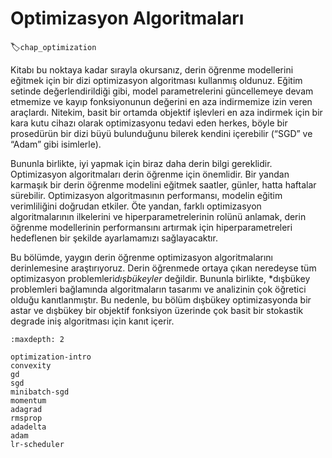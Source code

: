 # Optimizasyon Algoritmaları
:label:`chap_optimization`

Kitabı bu noktaya kadar sırayla okursanız, derin öğrenme modellerini eğitmek için bir dizi optimizasyon algoritması kullanmış oldunuz. Eğitim setinde değerlendirildiği gibi, model parametrelerini güncellemeye devam etmemize ve kayıp fonksiyonunun değerini en aza indirmemize izin veren araçlardı. Nitekim, basit bir ortamda objektif işlevleri en aza indirmek için bir kara kutu cihazı olarak optimizasyonu tedavi eden herkes, böyle bir prosedürün bir dizi büyü bulunduğunu bilerek kendini içerebilir (“SGD” ve “Adam” gibi isimlerle). 

Bununla birlikte, iyi yapmak için biraz daha derin bilgi gereklidir. Optimizasyon algoritmaları derin öğrenme için önemlidir. Bir yandan karmaşık bir derin öğrenme modelini eğitmek saatler, günler, hatta haftalar sürebilir. Optimizasyon algoritmasının performansı, modelin eğitim verimliliğini doğrudan etkiler. Öte yandan, farklı optimizasyon algoritmalarının ilkelerini ve hiperparametrelerinin rolünü anlamak, derin öğrenme modellerinin performansını artırmak için hiperparametreleri hedeflenen bir şekilde ayarlamamızı sağlayacaktır. 

Bu bölümde, yaygın derin öğrenme optimizasyon algoritmalarını derinlemesine araştırıyoruz. Derin öğrenmede ortaya çıkan neredeyse tüm optimizasyon problemleri*dışbükeyler* değildir. Bununla birlikte, *dışbükey problemleri bağlamında algoritmaların tasarımı ve analizinin çok öğretici olduğu kanıtlanmıştır. Bu nedenle, bu bölüm dışbükey optimizasyonda bir astar ve dışbükey bir objektif fonksiyon üzerinde çok basit bir stokastik degrade iniş algoritması için kanıt içerir.

```toc
:maxdepth: 2

optimization-intro
convexity
gd
sgd
minibatch-sgd
momentum
adagrad
rmsprop
adadelta
adam
lr-scheduler
```
